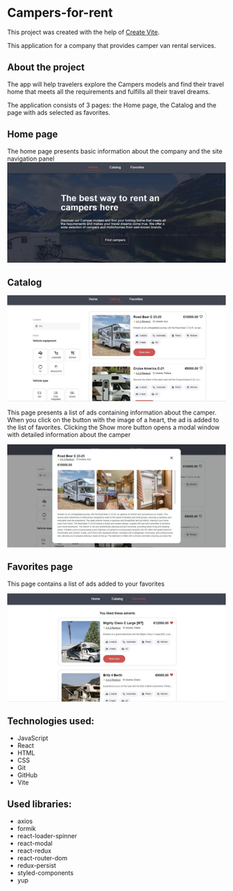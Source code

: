 # Campers-for-rent

This project was created with the help of [Create Vite](https://vitejs.dev/).

This application for a company that provides camper van rental services.

## About the project

The app will help travelers explore the Campers models and find their travel
home that meets all the requirements and fulfills all their travel dreams.

The application consists of 3 pages: the Home page, the Catalog and the page
with ads selected as favorites.

## Home page

The home page presents basic information about the company and the site
navigation panel ![Home page](./src/assets/homepage.jpg)

## Catalog

![Catalog page](./src/assets/catalog.jpg)

This page presents a list of ads containing information about the camper. When
you click on the button with the image of a heart, the ad is added to the list
of favorites. Clicking the Show more button opens a modal window with detailed
information about the camper

![Modal](./src/assets/modal.jpg)

## Favorites page

This page contains a list of ads added to your favorites

![Favorites page](./src/assets/favorites.jpg)

## Technologies used:

- JavaScript
- React
- HTML
- CSS
- Git
- GitHub
- Vite

## Used libraries:

- axios
- formik
- react-loader-spinner
- react-modal
- react-redux
- react-router-dom
- redux-persist
- styled-components
- yup

